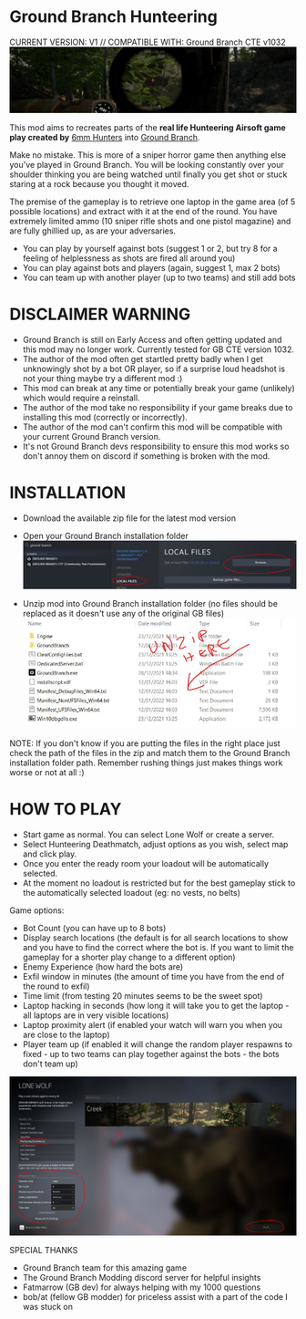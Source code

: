 # Ground Branch Hunteering

CURRENT VERSION: V1    //    COMPATIBLE WITH: Ground Branch CTE v1032
![Alt text](images/gb_hunteeringlogo.jpg?raw=true "hunteering")

This mod aims to recreates parts of the **real life Hunteering Airsoft game play created by** [6mm Hunters](https://www.youtube.com/channel/UC8fCbqHHeikMv2nwcWNJLVQ) into [Ground Branch](https://store.steampowered.com/app/16900/GROUND_BRANCH).

Make no mistake. This is more of a sniper horror game then anything else you've played in Ground Branch.
You will be looking constantly over your shoulder thinking you are being watched until finally you get shot or stuck staring at a rock because you thought it moved.

The premise of the gameplay is to retrieve one laptop in the game area (of 5 possible locations) and extract with it at the end of the round.
You have extremely limited ammo (10 sniper rifle shots and one pistol magazine) and are fully ghillied up, as are your adversaries.

- You can play by yourself against bots (suggest 1 or 2, but try 8 for a feeling of helplessness as shots are fired all around you)
- You can play against bots and players (again, suggest 1, max 2 bots)
- You can team up with another player (up to two teams) and still add bots

# DISCLAIMER WARNING
- Ground Branch is still on Early Access and often getting updated and this mod may no longer work. Currently tested for GB CTE version 1032.
- The author of the mod often get startled pretty badly when I get unknowingly shot by a bot OR player, so if a surprise loud headshot is not your thing maybe try a different mod :)
- This mod can break at any time or potentially break your game (unlikely) which would require a reinstall.
- The author of the mod take no responsibility if your game breaks due to installing this mod (correctly or incorrectly).
- The author of the mod can't confirm this mod will be compatible with your current Ground Branch version.
- It's not Ground Branch devs responsibility to ensure this mod works so don't annoy them on discord if something is broken with the mod.


# INSTALLATION

- Download the available zip file for the latest mod version
- Open your Ground Branch installation folder
![Alt text](images/gb_folder.JPG?raw=true "hunteering")

- Unzip mod into Ground Branch installation folder (no files should be replaced as it doesn't use any of the original GB files)
![Alt text](images/gb_unzip.JPG?raw=true "hunteering")

NOTE: If you don't know if you are putting the files in the right place just check the path of the files in the zip and match them to the Ground Branch installation folder path. Remember rushing things just makes things work worse or not at all :)


# HOW TO PLAY

- Start game as normal. You can select Lone Wolf or create a server.
- Select Hunteering Deathmatch, adjust options as you wish, select map and click play.
- Once you enter the ready room your loadout will be automatically selected. 
- At the moment no loadout is restricted but for the best gameplay stick to the automatically selected loadout (eg: no vests, no belts)

Game options:
- Bot Count (you can have up to 8 bots)
- Display search locations (the default is for all search locations to show and you have to find the correct where the bot is. If you want to limit the gameplay for a shorter play change to a different option)
- Enemy Experience (how hard the bots are)
- Exfil window in minutes (the amount of time you have from the end of the round to exfil)
- Time limit (from testing 20 minutes seems to be the sweet spot)
- Laptop hacking in seconds (how long it will take you to get the laptop - all laptops are in very visible locations)
- Laptop proximity alert (if enabled your watch will warn you when you are close to the laptop)
- Player team up (if enabled it will change the random player respawns to fixed - up to two teams can play together against the bots - the bots don't team up)

![Alt text](images/gb_hunteering.JPG?raw=true "hunteering")



SPECIAL THANKS

- Ground Branch team for this amazing game
- The Ground Branch Modding discord server for helpful insights
- Fatmarrow (GB dev) for always helping with my 1000 questions
- bob/at (fellow GB modder) for priceless assist with a part of the code I was stuck on
